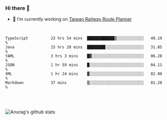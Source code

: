 ### Hi there 👋

- 🔭 I’m currently working on [Taiwan Railway Route Planner](https://github.com/Taiwan-Railway-Route-Planner)

<br/>

<!--START_SECTION:waka-->

```text
TypeScript          23 hrs 54 mins  ████████████▒░░░░░░░░░░░░   49.19 %
Java                15 hrs 28 mins  ████████░░░░░░░░░░░░░░░░░   31.85 %
YAML                3 hrs 3 mins    █▓░░░░░░░░░░░░░░░░░░░░░░░   06.28 %
JSON                1 hr 59 mins    █░░░░░░░░░░░░░░░░░░░░░░░░   04.11 %
XML                 1 hr 24 mins    ▓░░░░░░░░░░░░░░░░░░░░░░░░   02.90 %
Markdown            37 mins         ▒░░░░░░░░░░░░░░░░░░░░░░░░   01.28 %
```

<!--END_SECTION:waka-->

<br/>
<br/>

![Anurag's github stats](https://github-readme-stats.vercel.app/api?username=DepickereSven&show_icons=true&theme=tokyonight)



<!--
**DepickereSven/DepickereSven** is a ✨ _special_ ✨ repository because its `README.md` (this file) appears on your GitHub profile.

Here are some ideas to get you started:

- 🔭 I’m currently working on ...
- 🌱 I’m currently learning ...
- 👯 I’m looking to collaborate on ...
- 🤔 I’m looking for help with ...
- 💬 Ask me about ...
- 📫 How to reach me: ...
- 😄 Pronouns: ...
- ⚡ Fun fact: ...
-->
